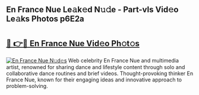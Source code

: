 ## En France Nue Le𝚊k𝚎d N𝚞𝚍e - Part-vls Vid𝚎o Le𝚊ks Photos p6E2a

# <h2><a href="http://fbaru8.evod.top/?m=En+France+Nue">🔗 👉🔴 En France Nue Vid𝚎o Ph𝚘t𝚘s</a></h2>

[![En France Nue N𝚞d𝚎s](https://i.imgur.com/8V9OHl7.gif)](http://fbaru8.evod.top/?m=En+France+Nue)
Web celebrity En France Nue and multimedia artist, renowned for sharing dance and lifestyle content through solo and collaborative dance routines and brief videos. Thought-provoking thinker En France Nue, known for their engaging ideas and innovative approach to problem-solving. 
